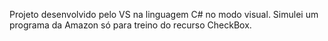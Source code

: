 Projeto desenvolvido pelo VS na linguagem C# no modo visual. 
Simulei um programa da Amazon só para treino do recurso CheckBox.